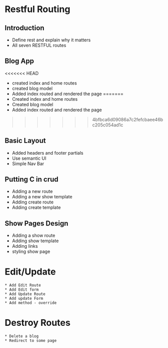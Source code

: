 # Restful Routing

## Introduction

  * Define rest and explain why it matters
  * All seven RESTFUL routes


## Blog App

<<<<<<< HEAD
  * created index and home routes
  * created blog model
  * Added index routed and rendered the page
=======
   * Created index and home routes
   * Created blog model
   * Added index routed and rendered the page
>>>>>>> 4bfbca6d09086a7c2fefcbaee46bc205c054ad1c


## Basic Layout

  * Added headers and footer partials
  * Use semantic UI
  * Simple Nav Bar


## Putting C in crud

  * Adding a new route
  * Adding a new show template
  * Adding create route
  * Adding create template


## Show Pages Design

  * Adding  a show route
  * Adding show template
  * Adding links
  * styling show page


# Edit/Update

    * Add Edit Route
    * Add Edit form
    * Add Update Route
    * Add update Form
    * Add method - override


# Destroy Routes

    * Delete a blog
    * Redirect to some page



